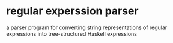 # regular experssion parser
a parser program for converting string representations of regular expressions into tree-structured Haskell expressions